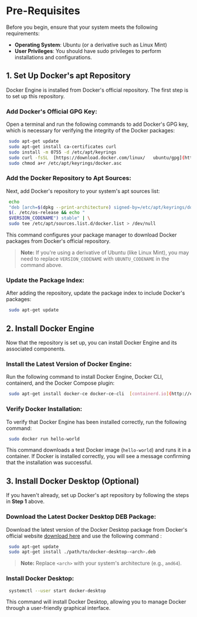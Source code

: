 
# Pre-Requisites

Before you begin, ensure that your system meets the following requirements:

-    **Operating System**: Ubuntu (or a derivative such as Linux Mint)
-    **User Privileges**: You should have sudo privileges to perform installations and configurations.

## 1\. Set Up Docker's apt Repository

Docker Engine is installed from Docker's official repository. The first step is to set up this repository.

###  **Add Docker's Official GPG Key**:

 Open a terminal and run the following commands to add Docker's GPG key, which is necessary for verifying the integrity of the Docker packages:
 ```bash
  sudo apt-get update
  sudo apt-get install ca-certificates curl
  sudo install -m 0755 -d /etc/apt/keyrings
  sudo curl -fsSL  [https://download.docker.com/linux/   ubuntu/gpg](https://download.docker.com/linux/ubuntu/gpg)  -o /etc/apt/keyrings/docker.asc
  sudo chmod a+r /etc/apt/keyrings/docker.asc
```


### **Add the Docker Repository to Apt Sources**:
Next, add Docker's repository to your system's apt sources list:
```bash
 echo 
 "deb [arch=$(dpkg --print-architecture) signed-by=/etc/apt/keyrings/docker.asc]  https://download.docker.com/linux/ubuntu 
 $(. /etc/os-release && echo "
 $VERSION_CODENAME") stable" | \
 sudo tee /etc/apt/sources.list.d/docker.list > /dev/null
```

This command configures your package manager to download Docker packages from Docker's official repository.

 >**Note:**  If you're using a derivative of Ubuntu (like Linux Mint), you may need to replace  `VERSION_CODENAME`  with  `UBUNTU_CODENAME`  in the command above.


### **Update the Package Index**:
After adding the repository, update the package index to include Docker's packages:
```bash
 sudo apt-get update
```

## 2\. Install Docker Engine
Now that the repository is set up, you can install Docker Engine and its associated components.

###  **Install the Latest Version of Docker Engine**:
Run the following command to install Docker Engine, Docker CLI, containerd, and the Docker Compose plugin:

```bash
 sudo apt-get install docker-ce docker-ce-cli  [containerd.io](http://containerd.io/)  docker-buildx-plugin docker-compose-plugin
 ```


### **Verify Docker Installation**:

To verify that Docker Engine has been installed correctly, run the following command:

```bash
 sudo docker run hello-world
```

This command downloads a test Docker image (`hello-world`) and runs it in a container. If Docker is installed correctly, you will see a message confirming that the installation was successful.

## 3\. **Install Docker Desktop (Optional)**
If you haven't already, set up Docker's apt repository by following the steps in  **Step 1**  above.

###  **Download the Latest Docker Desktop DEB Package**:
Download the latest version of the Docker Desktop package from Docker's official website [download here](https://desktop.docker.com/linux/main/amd64/docker-desktop-amd64.deb?utm_source=docker&utm_medium=webreferral&utm_campaign=docs-driven-download-linux-amd64&_gl=1*htpd6r*_ga*MjQyMzUyODk1LjE3MjM4MDUyNzM.*_ga_XJWPQMJYHQ*MTcyMzg2NzU0Ni4yLjEuMTcyMzg2Nzg3Mi40OC4wLjA)
 and use the following command :

``` bash
 sudo apt-get update
 sudo apt-get install ./path/to/docker-desktop-<arch>.deb
```

> **Note:**  Replace  `<arch>`  with your system's architecture (e.g.,  `amd64`).

### **Install Docker Desktop**:

```bash
 systemctl --user start docker-desktop
```
This command will install Docker Desktop, allowing you to manage Docker through a user-friendly graphical interface.
<!--stackedit_data:
eyJoaXN0b3J5IjpbLTEwNzIwODQ2NTcsLTE3NTc2MTE4MTUsLT
k4NDQ0OTI4N119
-->